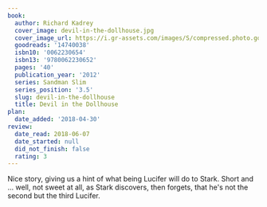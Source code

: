 ```yaml
---
book:
  author: Richard Kadrey
  cover_image: devil-in-the-dollhouse.jpg
  cover_image_url: https://i.gr-assets.com/images/S/compressed.photo.goodreads.com/books/1338323949l/14740038._SX98_.jpg
  goodreads: '14740038'
  isbn10: '0062230654'
  isbn13: '9780062230652'
  pages: '40'
  publication_year: '2012'
  series: Sandman Slim
  series_position: '3.5'
  slug: devil-in-the-dollhouse
  title: Devil in the Dollhouse
plan:
  date_added: '2018-04-30'
review:
  date_read: 2018-06-07
  date_started: null
  did_not_finish: false
  rating: 3
---
```


Nice story, giving us a hint of what being Lucifer will do to Stark. Short and … well, not sweet at all, as Stark discovers, then forgets, that he's not the second but the third Lucifer.
